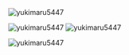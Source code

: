<img src="https://komarev.com/ghpvc/?username=yukimaru5447&label=Profile%20views&color=0e75b6&style=flat" alt="yukimaru5447" />

<p align="left">
<img src="https://github-readme-stats.vercel.app/api/top-langs?username=yukimaru5447&show_icons=true&locale=en&layout=compact" alt="yukimaru5447" />
<img src="https://github-readme-stats.vercel.app/api?username=yukimaru5447&show_icons=true&locale=en" alt="yukimaru5447" />
</p>

<img src="https://github-readme-streak-stats.herokuapp.com/?user=yukimaru5447&" alt="yukimaru5447" />
